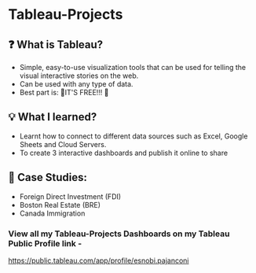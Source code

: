 # Tableau-Projects

## ❓ What is Tableau?
- Simple, easy-to-use visualization tools that can be used for telling the visual interactive stories on the web.
- Can be used with any type of data.
- Best part is: 🎉IT'S FREE!!! 🎉

## 💡 What I learned?
- Learnt how to connect to different data sources such as Excel, Google Sheets and Cloud Servers.
- To create 3 interactive dashboards and publish it online to share

## 📑 Case Studies:
- Foreign Direct Investment (FDI)
- Boston Real Estate (BRE)
- Canada Immigration


### View all my Tableau-Projects Dashboards on my Tableau Public Profile link - 

https://public.tableau.com/app/profile/esnobi.pajanconi
